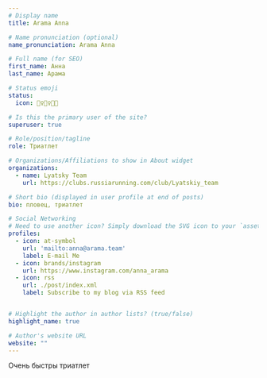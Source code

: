 ```yaml
---
# Display name
title: Arama Anna

# Name pronunciation (optional)
name_pronunciation: Arama Anna

# Full name (for SEO)
first_name: Анна
last_name: Арама

# Status emoji
status:
  icon: 🏊‍♀️🚴‍♀️🏃🏽

# Is this the primary user of the site?
superuser: true

# Role/position/tagline
role: Триатлет

# Organizations/Affiliations to show in About widget
organizations:
  - name: Lyatsky Team
    url: https://clubs.russiarunning.com/club/Lyatskiy_team

# Short bio (displayed in user profile at end of posts)
bio: пловец, триатлет

# Social Networking
# Need to use another icon? Simply download the SVG icon to your `assets/media/icons/` folder.
profiles:
  - icon: at-symbol
    url: 'mailto:anna@arama.team'
    label: E-mail Me
  - icon: brands/instagram
    url: https://www.instagram.com/anna_arama
  - icon: rss
    url: ./post/index.xml
    label: Subscribe to my blog via RSS feed


# Highlight the author in author lists? (true/false)
highlight_name: true

# Author's website URL
website: ""
---
```


Очень быстры триатлет
